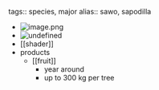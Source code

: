 tags:: species, major
alias:: sawo, sapodilla

- ![image.png](https://peach-geographical-bat-397.mypinata.cloud/ipfs/QmRMTs6LwDpmW71tayKZhVqczmL5XSpWQwM5YVh5tRXDtG)
- ![undefined](https://peach-geographical-bat-397.mypinata.cloud/ipfs/QmRdLsDSwvj3HZos91eYMw1L67UhwqFFh9n8xzbZudyKjf)
- [[shader]]
- products
	- [[fruit]]
		- year around
		- up to 300 kg per tree